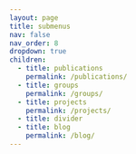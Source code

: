 ```yaml
---
layout: page
title: submenus
nav: false
nav_order: 8
dropdown: true
children:
  - title: publications
    permalink: /publications/
  - title: groups
    permalink: /groups/
  - title: projects
    permalink: /projects/
  - title: divider
  - title: blog
    permalink: /blog/
---
```

